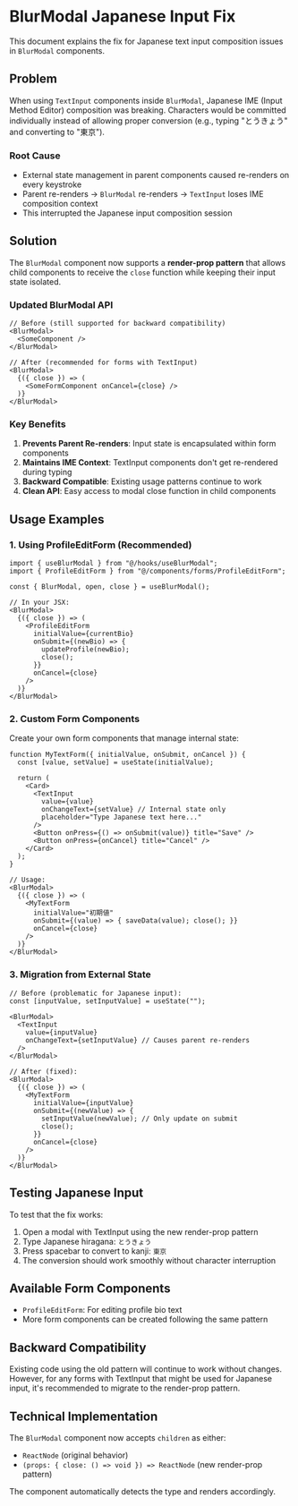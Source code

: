 # BlurModal Japanese Input Fix

This document explains the fix for Japanese text input composition issues in `BlurModal` components.

## Problem

When using `TextInput` components inside `BlurModal`, Japanese IME (Input Method Editor) composition was breaking. Characters would be committed individually instead of allowing proper conversion (e.g., typing "とうきょう" and converting to "東京").

### Root Cause

- External state management in parent components caused re-renders on every keystroke
- Parent re-renders → `BlurModal` re-renders → `TextInput` loses IME composition context
- This interrupted the Japanese input composition session

## Solution

The `BlurModal` component now supports a **render-prop pattern** that allows child components to receive the `close` function while keeping their input state isolated.

### Updated BlurModal API

```tsx
// Before (still supported for backward compatibility)
<BlurModal>
  <SomeComponent />
</BlurModal>

// After (recommended for forms with TextInput)
<BlurModal>
  {({ close }) => (
    <SomeFormComponent onCancel={close} />
  )}
</BlurModal>
```

### Key Benefits

1. **Prevents Parent Re-renders**: Input state is encapsulated within form components
2. **Maintains IME Context**: TextInput components don't get re-rendered during typing
3. **Backward Compatible**: Existing usage patterns continue to work
4. **Clean API**: Easy access to modal close function in child components

## Usage Examples

### 1. Using ProfileEditForm (Recommended)

```tsx
import { useBlurModal } from "@/hooks/useBlurModal";
import { ProfileEditForm } from "@/components/forms/ProfileEditForm";

const { BlurModal, open, close } = useBlurModal();

// In your JSX:
<BlurModal>
  {({ close }) => (
    <ProfileEditForm
      initialValue={currentBio}
      onSubmit={(newBio) => {
        updateProfile(newBio);
        close();
      }}
      onCancel={close}
    />
  )}
</BlurModal>
```

### 2. Custom Form Components

Create your own form components that manage internal state:

```tsx
function MyTextForm({ initialValue, onSubmit, onCancel }) {
  const [value, setValue] = useState(initialValue);
  
  return (
    <Card>
      <TextInput
        value={value}
        onChangeText={setValue} // Internal state only
        placeholder="Type Japanese text here..."
      />
      <Button onPress={() => onSubmit(value)} title="Save" />
      <Button onPress={onCancel} title="Cancel" />
    </Card>
  );
}

// Usage:
<BlurModal>
  {({ close }) => (
    <MyTextForm
      initialValue="初期値"
      onSubmit={(value) => { saveData(value); close(); }}
      onCancel={close}
    />
  )}
</BlurModal>
```

### 3. Migration from External State

```tsx
// Before (problematic for Japanese input):
const [inputValue, setInputValue] = useState("");

<BlurModal>
  <TextInput
    value={inputValue}
    onChangeText={setInputValue} // Causes parent re-renders
  />
</BlurModal>

// After (fixed):
<BlurModal>
  {({ close }) => (
    <MyTextForm
      initialValue={inputValue}
      onSubmit={(newValue) => {
        setInputValue(newValue); // Only update on submit
        close();
      }}
      onCancel={close}
    />
  )}
</BlurModal>
```

## Testing Japanese Input

To test that the fix works:

1. Open a modal with TextInput using the new render-prop pattern
2. Type Japanese hiragana: `とうきょう`
3. Press spacebar to convert to kanji: `東京`
4. The conversion should work smoothly without character interruption

## Available Form Components

- `ProfileEditForm`: For editing profile bio text
- More form components can be created following the same pattern

## Backward Compatibility

Existing code using the old pattern will continue to work without changes. However, for any forms with TextInput that might be used for Japanese input, it's recommended to migrate to the render-prop pattern.

## Technical Implementation

The `BlurModal` component now accepts `children` as either:
- `ReactNode` (original behavior)
- `(props: { close: () => void }) => ReactNode` (new render-prop pattern)

The component automatically detects the type and renders accordingly.